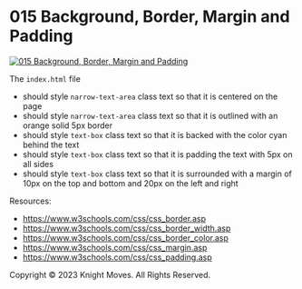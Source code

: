 # 015 Background, Border, Margin and Padding

[![015 Background, Border, Margin and Padding](https://img.youtube.com/vi/quXtMd5Aw5o/0.jpg)](https://www.youtube.com/watch?v=quXtMd5Aw5o)

The `index.html` file
- should style `narrow-text-area` class text so that it is centered on the page
- should style `narrow-text-area` class text so that it is outlined with an orange solid 5px border
- should style `text-box` class text so that it is backed with the color cyan behind the text
- should style `text-box` class text so that it is padding the text with 5px on all sides
- should style `text-box` class text so that it is surrounded with a margin of 10px on the top and bottom and 20px on the left and right

Resources:
- https://www.w3schools.com/css/css_border.asp
- https://www.w3schools.com/css/css_border_width.asp
- https://www.w3schools.com/css/css_border_color.asp
- https://www.w3schools.com/css/css_margin.asp
- https://www.w3schools.com/css/css_padding.asp


Copyright &copy; 2023 Knight Moves. All Rights Reserved.
